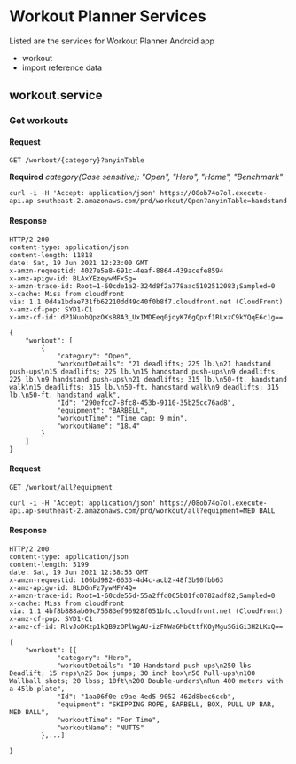 # Workout Planner Services

Listed are the services for Workout Planner Android app 
- workout 
- import reference data

## workout.service

### Get workouts

#### Request

`GET /workout/{category}?anyinTable`

**Required** _category(Case sensitive): "Open", "Hero", "Home", "Benchmark"_

    curl -i -H 'Accept: application/json' https://08ob74o7ol.execute-api.ap-southeast-2.amazonaws.com/prd/workout/Open?anyinTable=handstand

#### Response

    HTTP/2 200
    content-type: application/json
    content-length: 11818
    date: Sat, 19 Jun 2021 12:23:00 GMT
    x-amzn-requestid: 4027e5a8-691c-4eaf-8864-439acefe8594
    x-amz-apigw-id: BLAxYEzeywMFxSg=
    x-amzn-trace-id: Root=1-60cde1a2-324d8f2a778aac5102512083;Sampled=0
    x-cache: Miss from cloudfront
    via: 1.1 0d4a1bdae731fb62210dd49c40f0b8f7.cloudfront.net (CloudFront)
    x-amz-cf-pop: SYD1-C1
    x-amz-cf-id: dP1NuobQpzOKsB8A3_UxIMDEeq0joyK76gQpxf1RLxzC9kYQqE6c1g==

    {
        "workout": [
            {
                "category": "Open",
                "workoutDetails": "21 deadlifts; 225 lb.\n21 handstand push-ups\n15 deadlifts; 225 lb.\n15 handstand push-ups\n9 deadlifts; 225 lb.\n9 handstand push-ups\n21 deadlifts; 315 lb.\n50-ft. handstand walk\n15 deadlifts; 315 lb.\n50-ft. handstand walk\n9 deadlifts; 315 lb.\n50-ft. handstand walk",
                "Id": "290efcc7-8fc8-453b-9110-35b25cc76ad8",
                "equipment": "BARBELL",
                "workoutTime": "Time cap: 9 min",
                "workoutName": "18.4"
            }
        ]
    }

#### Request

`GET /workout/all?equipment`

    curl -i -H 'Accept: application/json' https://08ob74o7ol.execute-api.ap-southeast-2.amazonaws.com/prd/workout/all?equipment=MED BALL

#### Response

    HTTP/2 200
    content-type: application/json
    content-length: 5199
    date: Sat, 19 Jun 2021 12:38:53 GMT
    x-amzn-requestid: 106bd982-6633-4d4c-acb2-48f3b90fbb63
    x-amz-apigw-id: BLDGnFz7ywMFY4Q=
    x-amzn-trace-id: Root=1-60cde55d-55a2ffd065b01fc0782adf82;Sampled=0
    x-cache: Miss from cloudfront
    via: 1.1 4bf8b888ab09c75583ef96928f051bfc.cloudfront.net (CloudFront)
    x-amz-cf-pop: SYD1-C1
    x-amz-cf-id: RlvJoDKzp1kQB9zOPlWgAU-izFNWa6Mb6ttfKOyMguSGiGi3H2LKxQ==

    {
        "workout": [{
                "category": "Hero",
                "workoutDetails": "10 Handstand push-ups\n250 lbs Deadlift; 15 reps\n25 Box jumps; 30 inch box\n50 Pull-ups\n100 Wallball shots; 20 lbss; 10ft\n200 Double-unders\nRun 400 meters with a 45lb plate",
                "Id": "1aa06f0e-c9ae-4ed5-9052-462d8bec6ccb",
                "equipment": "SKIPPING ROPE, BARBELL, BOX, PULL UP BAR, MED BALL",
                "workoutTime": "For Time",
                "workoutName": "NUTTS"
            },...]

    }
